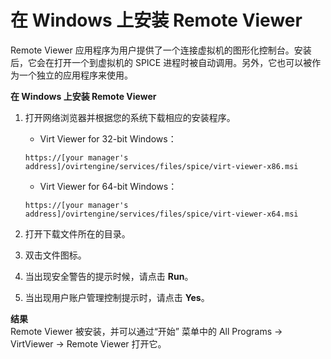 # 在 Windows 上安装 Remote Viewer

Remote Viewer 应用程序为用户提供了一个连接虚拟机的图形化控制台。安装后，它会在打开一个到虚拟机的 SPICE 进程时被自动调用。另外，它也可以被作为一个独立的应用程序来使用。

**在 Windows 上安装 Remote Viewer**

1. 打开网络浏览器并根据您的系统下载相应的安装程序。
   * Virt Viewer for 32-bit Windows：
   ```
   https://[your manager's address]/ovirtengine/services/files/spice/virt-viewer-x86.msi
   ```
   * Virt Viewer for 64-bit Windows：
   ```
   https://[your manager's address]/ovirtengine/services/files/spice/virt-viewer-x64.msi
   ```
2. 打开下载文件所在的目录。

3. 双击文件图标。

4. 当出现安全警告的提示时候，请点击 **Run**。

5. 当出现用户账户管理控制提示时，请点击 **Yes**。

**结果**<br/>
Remote Viewer 被安装，并可以通过“开始” 菜单中的 All Programs -> VirtViewer -> Remote Viewer 打开它。
